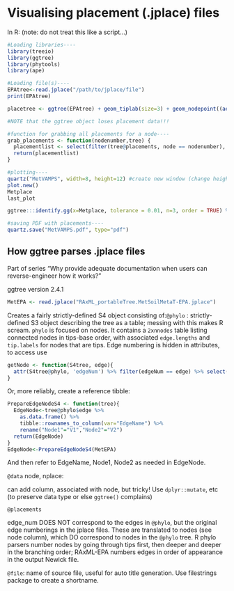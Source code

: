# Visualising placement (.jplace) files

In R: (note: do not treat this like a script...)

```r
#Loading libraries----
library(treeio)
library(ggtree)
library(phytools)
library(ape)

#Loading file(s)----
EPAtree<-read.jplace("/path/to/jplace/file")
print(EPAtree)

placetree <- ggtree(EPAtree) + geom_tiplab(size=3) + geom_nodepoint((aes(subset=nplace>0, size=nplace)), color="salmon", alpha=0.5) + geom_tippoint((aes(subset=nplace>0, size=nplace)), color="salmon", alpha=0.5)

#NOTE that the ggtree object loses placement data!!!

#function for grabbing all placements for a node----
grab_placements <- function(nodenumber,tree) {
  placementlist <- select(filter(tree@placements, node == nodenumber), name, like_weight_ratio) %>% arrange(desc(like_weight_ratio))
  return(placementlist)
}

#plotting----
quartz("MetVAMPS", width=8, height=12) #create new window (change height to fit tree)
plot.new()
Metplace
last_plot

ggtree:::identify.gg(x=Metplace, tolerance = 0.01, n=3, order = TRUE) %>% grab_placements(MetEPA) #has errors...

#saving PDF with placements----
quartz.save("MetVAMPS.pdf", type="pdf")
```

## How ggtree parses .jplace files

Part of series “Why provide adequate documentation when users can reverse-engineer how it works?”

ggtree version 2.4.1

```r
MetEPA <- read.jplace("RAxML_portableTree.MetSoilMetaT-EPA.jplace")
```

Creates a fairly strictly-defined S4 object consisting of:`@phylo` : strictly-defined S3 object describing the tree as a table; messing with this makes R scream. `phylo` is focused on nodes. It contains a `2xnnodes` table listing connected nodes in tips-base order, with associated `edge.lengths` and `tip.labels` for nodes that are tips. Edge numbering is hidden in attributes, to access use

```r
getNode <- function(S4tree, edge){
  attr(S4tree@phylo, 'edgeNum') %>% filter(edgeNum == edge) %>% select(node)
}
```

Or, more reliably, create a reference tibble:

```r
PrepareEdgeNodeS4 <- function(tree){
  EdgeNode<-tree@phylo$edge %>% 
    as.data.frame() %>% 
    tibble::rownames_to_column(var="EdgeName") %>% 
    rename("Node1"="V1","Node2"="V2")
  return(EdgeNode)
}
EdgeNode<-PrepareEdgeNodeS4(MetEPA)
```

And then refer to EdgeName, Node1, Node2 as needed in EdgeNode.

`@data` node, nplace:

can add column, associated with node, but tricky! Use `dplyr::mutate`, etc (to preserve data type or else `ggtree()` complains)

`@placements`

edge_num DOES NOT correspond to the edges in `@phylo`, but the original edge numberings in the jplace files. These are translated to nodes (see node column), which DO correspond to nodes in the `@phylo` tree. R phylo parsers number nodes by going through tips first, then deeper and deeper in the branching order; RAxML-EPA numbers edges in order of appearance in the output Newick file.

`@file`: name of source file, useful for auto title generation. Use filestrings package to create a shortname.
